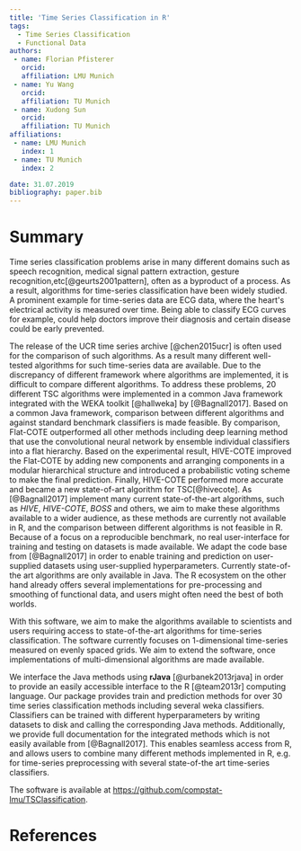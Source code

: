 ```yaml
---
title: 'Time Series Classification in R'
tags:
  - Time Series Classification
  - Functional Data
authors:
 - name: Florian Pfisterer
   orcid:
   affiliation: LMU Munich
 - name: Yu Wang
   orcid:
   affiliation: TU Munich
 - name: Xudong Sun
   orcid:
   affiliation: TU Munich
affiliations:
 - name: LMU Munich
   index: 1
 - name: TU Munich
   index: 2

date: 31.07.2019
bibliography: paper.bib
---
```


# Summary
Time series classification problems arise in many different domains such as speech recognition, medical signal pattern extraction, gesture recognition,etc[@geurts2001pattern], often as a byproduct of a process.
As a result, algorithms for time-series classification have been widely studied.
A prominent example for time-series data are ECG data, where the heart's electrical activity is measured over time.
Being able to classify ECG curves for example, could help doctors improve their diagnosis and certain disease could be early prevented. 

The release of the UCR time series archive [@chen2015ucr] is often used for the comparison of such algorithms.
As a result many different well-tested algorithms for such time-series data are available.
Due to the discrepancy of different framework where algorithms are implemented, it is difficult to compare different algorithms.
To address these problems, 20 different TSC algorithms were implemented in a common Java framework integrated with the WEKA toolkit [@hallweka] by [@Bagnall2017].
Based on a common Java framework, comparison between different algorithms and against standard benchmark classifiers is made feasible.
By comparison, Flat-COTE outperformed all other methods including deep learning method that use the convolutional neural network by ensemble individual classifiers into a flat hierarchy. Based on the experimental result, HIVE-COTE improved the Flat-COTE by adding new components and arranging components in a modular hierarchical structure and introduced a probabilistic voting scheme to make the final prediction. Finally, HIVE-COTE performed more accurate and became a new state-of-art algorithm for TSC[@hivecote].
As [@Bagnall2017] implement many current state-of-the-art algorithms, such as *HIVE*, *HIVE-COTE*, *BOSS* and others, we aim to make these algorithms available to a wider audience, as these methods are currently not available in R, and the comparison between different algorithms is not feasible in R.
Because of a focus on a reproducible benchmark, no real user-interface for training and testing on datasets is made available.
We adapt the code base from [@Bagnall2017] in order to enable training and prediction on user-supplied datasets using user-supplied hyperparameters.
Currently state-of-the art algorithms are only available in Java. The R ecosystem on the other hand already offers several implementations for
pre-processing and smoothing of functional data, and users might often need the best of both worlds.

With this software, we aim to make the algorithms available to scientists and users requiring access to state-of-the-art algorithms for time-series classification.
The software currently focuses on 1-dimensional time-series measured on evenly spaced grids.
We aim to extend the software, once implementations of multi-dimensional algorithms are made available.

We interface the Java methods using **rJava** [@urbanek2013rjava] in order to provide an easily accessible interface to the R [@team2013r] computing language. Our package provides train and prediction methods for over 30 time series classification methods including several weka classifiers.
Classifiers can be trained with different hyperparameters by writing datasets to disk and calling the corresponding Java methods.
Additionally, we provide full documentation for the integrated methods which is not easily available from [@Bagnall2017].
This enables seamless access from R, and allows users to combine many different methods implemented in R, e.g. for time-series preprocessing with several state-of-the art time-series classifiers.

The software is available at https://github.com/compstat-lmu/TSClassification.

# References
